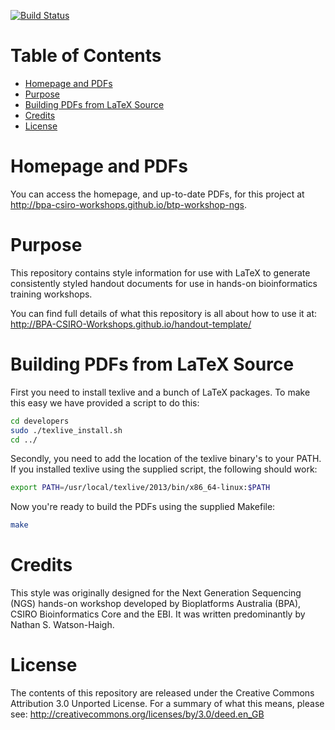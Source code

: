 [![Build Status](https://travis-ci.org/BPA-CSIRO-Workshops/btp-workshop-ngs.png?branch=master)](https://travis-ci.org/BPA-CSIRO-Workshops/btp-workshop-ngs)

Table of Contents
=================
<!-- toc -->
* [Homepage and PDFs](#homepage-and-pdfs)
* [Purpose](#purpose)
* [Building PDFs from LaTeX Source](#building-pdfs-from-latex-source)
* [Credits](#credits)
* [License](#license)

<!-- toc stop -->
Homepage and PDFs
=================
You can access the homepage, and up-to-date PDFs, for this project at
http://bpa-csiro-workshops.github.io/btp-workshop-ngs.

Purpose
=======
This repository contains style information for use with LaTeX to generate
consistently styled handout documents for use in hands-on bioinformatics
training workshops.

You can find full details of what this repository is all about how to use it at:
http://BPA-CSIRO-Workshops.github.io/handout-template/

Building PDFs from LaTeX Source
===============================
First you need to install texlive and a bunch of LaTeX packages. To make this
easy we have provided a script to do this:
```bash
cd developers
sudo ./texlive_install.sh
cd ../
```

Secondly, you need to add the location of the texlive binary's to your PATH. If
you installed texlive using the supplied script, the following should work:
```bash
export PATH=/usr/local/texlive/2013/bin/x86_64-linux:$PATH
```

Now you're ready to build the PDFs using the supplied Makefile:
```bash
make
```

Credits
=======
This style was originally designed for the Next Generation Sequencing (NGS)
hands-on workshop developed by Bioplatforms Australia (BPA), CSIRO
Bioinformatics Core and the EBI. It was written predominantly by Nathan S.
Watson-Haigh.

License
=======
The contents of this repository are released under the Creative Commons
Attribution 3.0 Unported License. For a summary of what this means,
please see:
http://creativecommons.org/licenses/by/3.0/deed.en_GB


